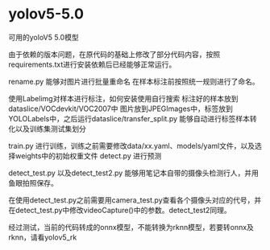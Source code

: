 # yolov5-5.0
可用的yoloV5 5.0模型

由于依赖的版本问题，在原代码的基础上修改了部分代码内容，按照requirements.txt进行安装依赖后已经能够正常运行。

rename.py 能够对图片进行批量重命名 在样本标注前按照统一规则进行了命名。

使用Labelimg对样本进行标注，如何安装使用自行搜索
标注好的样本放到dataslice/VOCdevkit/VOC2007中
图片放到JPEGImages中，标签放到YOLOLabels中，之后运行dataslice/transfer_split.py 能够自动进行标签样本转化以及训练集测试集划分

train.py 进行训练，训练之前需要修改data/xx.yaml、models/yaml文件，以及选择weights中的初始权重文件
detect.py 进行预测

detect_test.py 以及detect_test2.py 能够用笔记本自带的摄像头检测行人，并用鱼眼拍照保存。

在使用detect_test.py之前需要用camera_test.py查看各个摄像头对应的代号，并在detect_test.py中修改videoCapture()中的参数。detect_test2同理。

经过测试，当前的代码转成的onnx模型，不能转换为rknn模型，若要转onnx及rknn，请看yolov5_rk


